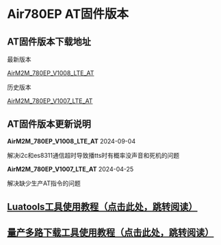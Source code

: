 # Air780EP AT固件版本## AT固件版本下载地址最新版本[AirM2M_780EP_V1008_LTE_AT](https://cdn.openluat-erp.openluat.com/erp_site_file/product_file/sw_file_20240823235016_AirM2M_780EP_V1008_LTE_AT.zip)历史版本[AirM2M_780EP_V1007_LTE_AT](https://cdn.openluat-erp.openluat.com/erp_site_file/product_file/sw_file_20240422190620_AirM2M_780EP_V1007_LTE_AT.zip)## AT固件版本更新说明**AirM2M_780EP_V1008_LTE_AT** 2024-09-04解决i2c和es8311通信超时导致播tts时有概率没声音和死机的问题**AirM2M_780EP_V1007_LTE_AT** 2024-04-25解决缺少生产AT指令的问题## [Luatools工具使用教程（点击此处，跳转阅读）](https://docs.openluat.com/Luatools/)## [量产多路下载工具使用教程（点击此处，跳转阅读）](https://docs.openluat.com/multi_download/)